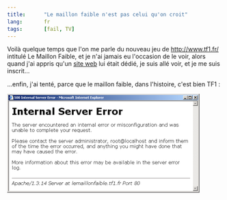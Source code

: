 ```yaml
---
title:      "Le maillon faible n'est pas celui qu'on croit"
lang:       fr
tags:       [fail, TV]
---
```


Voilà quelque temps que l'on me parle du nouveau jeu de <http://www.tf1.fr/> intitulé Le Maillon Faible, et je n'ai jamais eu l'occasion de le voir, alors quand j'ai appris qu'un [site web](http://lemaillonfaible.tf1.fr/) lui était dédié, je suis allé voir, et je me suis inscrit…

…enfin, j'ai tenté, parce que le maillon faible, dans l'histoire, c'est bien TF1 :

![](le-maillon-faible.png "Le maillon faible")

